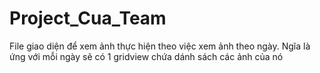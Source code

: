# Project_Cua_Team
File giao diện để xem ảnh thực hiện theo việc xem ảnh theo ngày. Ngĩa là ứng với mỗi ngày sẽ có 1 gridview chứa dánh sách các ảnh của nó
